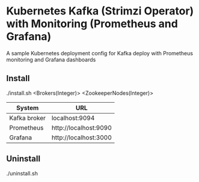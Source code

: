 # Kubernetes Kafka (Strimzi Operator) with Monitoring (Prometheus and Grafana)
A sample Kubernetes deployment config for Kafka deploy with Prometheus monitoring and Grafana dashboards

## Install
./install.sh <NameSpace> <Brokers(Integer)> <ZookeeperNodes(Integer)>

| System  | URL |
| ------------- | ------------- |
| Kafka broker  | localhost:9094  |
| Prometheus  | http://localhost:9090  |
| Grafana  | http://localhost:3000  |

## Uninstall
./uninstall.sh <NameSpace>
